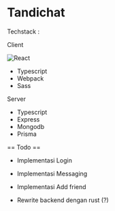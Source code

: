 # Tandichat

Techstack :

Client

![React](https://www.google.com/url?sa=i&url=https%3A%2F%2Fen.wikipedia.org%2Fwiki%2FReact_%2528software%2529&psig=AOvVaw0z0y0ToWatsCD9oFdpxRUF&ust=1683732793475000&source=images&cd=vfe&ved=0CBEQjRxqFwoTCJjQxMrH6P4CFQAAAAAdAAAAABAJ)

- Typescript
- Webpack
- Sass

Server

- Typescript
- Express
- Mongodb
- Prisma

== Todo ==

- Implementasi Login
- Implementasi Messaging
- Implementasi Add friend

- Rewrite backend dengan rust (?)
